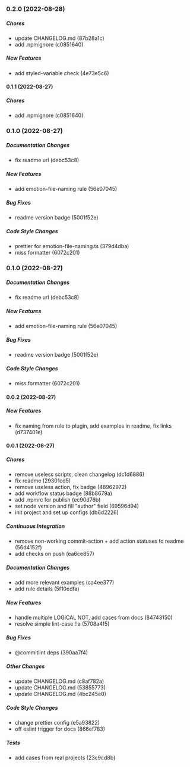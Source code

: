 ### 0.2.0 (2022-08-28)

##### Chores

*  update CHANGELOG.md (87b28a1c)
*  add .npmignore (c0851640)

##### New Features

*  add styled-variable check (4e73e5c6)

#### 0.1.1 (2022-08-27)

##### Chores

*  add .npmignore (c0851640)

### 0.1.0 (2022-08-27)

##### Documentation Changes

*  fix readme url (debc53c8)

##### New Features

*  add emotion-file-naming rule (56e07045)

##### Bug Fixes

*  readme version badge (5001f52e)

##### Code Style Changes

*  prettier for emotion-file-naming.ts (379d4dba)
*  miss formatter (6072c201)

### 0.1.0 (2022-08-27)

##### Documentation Changes

*  fix readme url (debc53c8)

##### New Features

*  add emotion-file-naming rule (56e07045)

##### Bug Fixes

*  readme version badge (5001f52e)

##### Code Style Changes

*  miss formatter (6072c201)

#### 0.0.2 (2022-08-27)

##### New Features

*  fix naming from rule to plugin, add examples in readme, fix links (d737401e)

#### 0.0.1 (2022-08-27)

##### Chores

*  remove useless scripts, clean changelog (dc1d6886)
*  fix readme (29301cd5)
*  remove useless action, fix badge (48962972)
*  add workflow status badge (88b8679a)
*  add .npmrc for publish (ec90d76b)
*  set node version and fill "author" field (69596d94)
*  init project and set up configs (db6d2226)

##### Continuous Integration

*  remove non-working commit-action + add action statuses to readme (56d4152f)
*  add checks on push (ea6ce857)

##### Documentation Changes

*  add more relevant examples (ca4ee377)
*  add rule details (5f10edfa)

##### New Features

*  handle multiple LOGICAL NOT, add cases from docs (84743150)
*  resolve simple lint-case !!a (5708a4f5)

##### Bug Fixes

*  @commitlint deps (390aa7f4)

##### Other Changes

*  update CHANGELOG.md (c8af782a)
*  update CHANGELOG.md (53855773)
*  update CHANGELOG.md (4bc245e0)

##### Code Style Changes

*  change prettier config (e5a93822)
*  off eslint trigger for docs (866ef783)

##### Tests

*  add cases from real projects (23c9cd8b)

